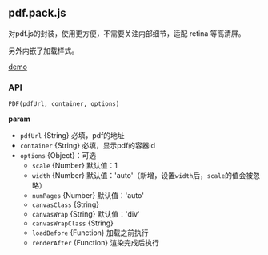 ## pdf.pack.js
对pdf.js的封装，使用更方便，不需要关注内部细节，适配 retina 等高清屏。

另外内嵌了加载样式。

[demo](https://lwenn.github.io/pdf-viewer-easy/)

### API
`PDF(pdfUrl, container, options)`

**param**
* `pdfUrl` {String} 必填，pdf的地址
* `container` {String} 必填，显示pdf的容器id
* `options` {Object}：可选
    - `scale` {Number} 默认值：1
    - `width` {Number} 默认值：'auto'（新增，设置`width`后，`scale`的值会被忽略）
    - `numPages` {Number} 默认值：'auto'
    - `canvasClass` {String}
    - `canvasWrap` {String} 默认值：'div'
    - `canvasWrapClass` {String}
    - `loadBefore` {Function} 加载之前执行
    - `renderAfter` {Function} 渲染完成后执行
